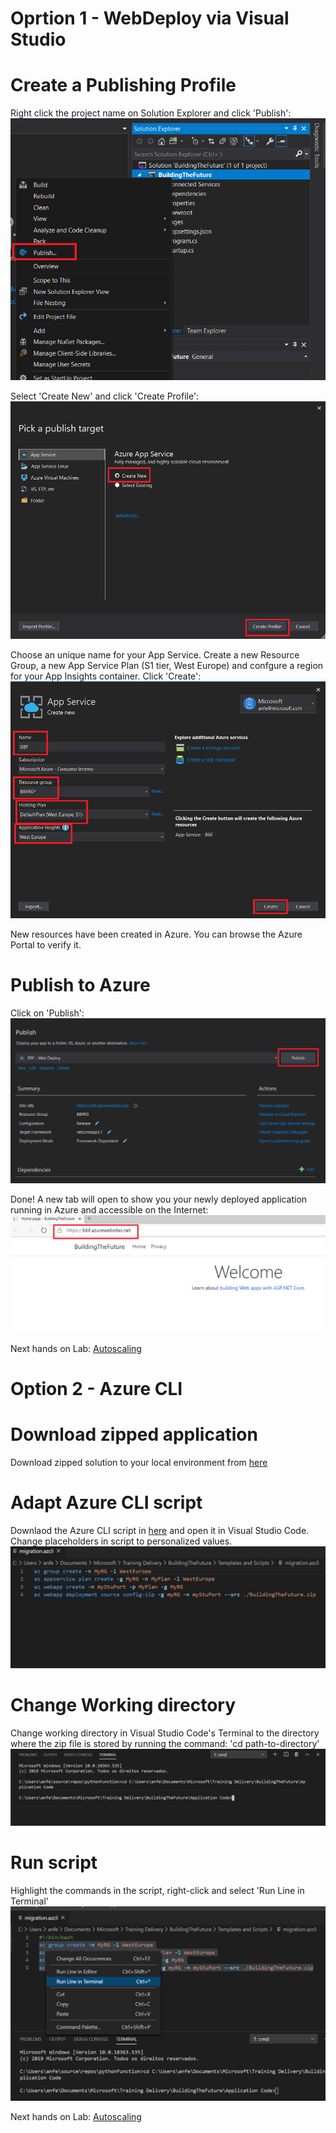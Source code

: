 # Oprtion 1 - WebDeploy via Visual Studio
# Create a Publishing Profile
Right click the project name on Solution Explorer and click 'Publish':
![GitHub Logo](../Images/Publish.png)

Select 'Create New' and click 'Create Profile':
![GitHub Logo](../Images/Publish2.png)

Choose an unique name for your App Service. Create a new Resource Group, a new App Service Plan (S1 tier, West Europe) and confgure a region for your App Insights container. Click 'Create':
![GitHub Logo](../Images/Publish3.png)

New resources have been created in Azure. You can browse the Azure Portal to verify it.

# Publish to Azure 
Click on 'Publish':
![GitHub Logo](../Images/Publish4.png)

Done! A new tab will open to show you your newly deployed application running in Azure and accessible on the Internet:
![GitHub Logo](../Images/Publish5.png)


Next hands on Lab: [Autoscaling](https://github.com/andreatmicro/BuildingTheFuture/blob/master/3.%20Autoscaling/README.md)

# Option 2 - Azure CLI
# Download zipped application
Download zipped solution to your local environment from [here](https://github.com/andreatmicro/BuildingTheFuture/blob/master/1.%20.Net%20Core%20app%20running%20locally/BuildingTheFuture/BuildingTheFuture.zip)

# Adapt Azure CLI script
Downlaod the Azure CLI script in [here](https://github.com/andreatmicro/BuildingTheFuture/blob/master/2.%20Migration%20to%20Azure%20App%20Service/Templates%20and%20Scripts/migration.azcli) and open it in Visual Studio Code.
Change placeholders in script to personalized values.
![GitHub Logo](../Images/script.png)

# Change Working directory
Change working directory in Visual Studio Code's Terminal to the directory where the zip file is stored by running the command: 'cd path-to-directory'
![GitHub Logo](../Images/Directory.png)

# Run script
Highlight the commands in the script, right-click and select 'Run Line in Terminal'
 ![GitHub Logo](../Images/RunScript.png)


Next hands on Lab: [Autoscaling](https://github.com/andreatmicro/BuildingTheFuture/blob/master/3.%20Autoscaling/README.md)

